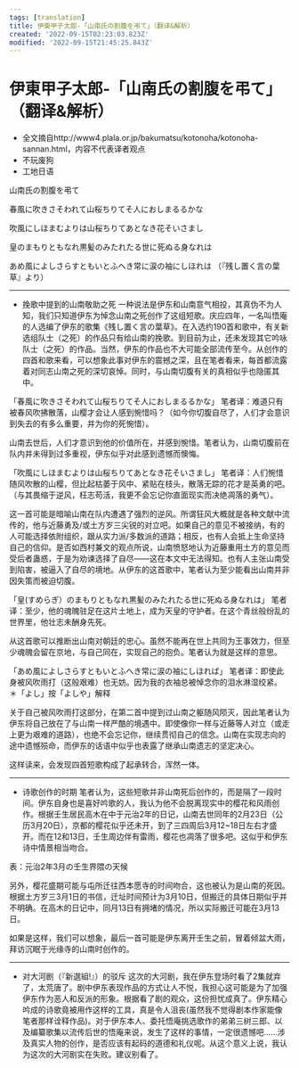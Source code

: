 ```yaml
---
tags: [translation]
title: 伊東甲子太郎-「山南氏の割腹を弔て」（翻译&解析）
created: '2022-09-15T02:23:03.823Z'
modified: '2022-09-15T21:45:25.843Z'
---
```


# 伊東甲子太郎-「山南氏の割腹を弔て」（翻译&解析）

- 全文摘自http://www4.plala.or.jp/bakumatsu/kotonoha/kotonoha-sannan.html，内容不代表译者观点
- 不玩废狗
- 工地日语

山南氏の割腹を弔て

春風に吹きさそわれて山桜ちりてそ人におしまるるかな

吹風にしほまむよりは山桜ちりてあとなき花そいさまし

皇のまもりともなれ黒髪のみたれたる世に死ぬる身なれは

あめ風によしさらすともいとふへき常に涙の袖にしほれは
（『残し置く言の葉草』より）
***
- 挽歌中提到的山南敬助之死
一种说法是伊东和山南意气相投，其真伪不为人知，我们只知道伊东为悼念山南之死创作了这组短歌。庆应四年，一名叫悟庵的人选编了伊东的歌集《残し置く言の葉草》。在入选约190首和歌中，有关新选组队士（之死）的作品只有给山南的挽歌。到目前为止，还未发现其它吟咏队士（之死）的作品。当然，伊东的作品也不大可能全部流传至今。从创作的四首和歌来看，可以想象此事对伊东的震撼之深，且在笔者看来，每首都流露着对同志山南之死的深切哀悼。同时，与山南切腹有关的真相似乎也隐匿其中。


「春風に吹きさそわれて山桜ちりてそ人におしまるるかな」
笔者译：难道只有被春风吹拂散落，山樱才会让人感到惋惜吗？（如今你切腹自尽了，人们才会意识到失去的有多么重要，并为你的死惋惜）。

山南去世后，人们才意识到他的价值所在，并感到惋惜。笔者认为，山南切腹前在队内并未得到过多重视，伊东似乎对此感到遗憾而懊悔。

「吹風にしほまむよりは山桜ちりてあとなき花そいさまし」
笔者译：人们惋惜随风吹散的山樱，但比起枯萎于风中、紧贴在枝头，散落无踪的花才是英勇的吧。（与其畏缩于逆风，枉志苟活，我更不会忘记你直面现实而决绝凋落的勇气）。

这一首可能是暗喻山南在队内遭遇了强烈的逆风。所谓狂风大概就是各种文献中流传的，他与近藤勇及/或土方岁三尖锐的对立吧。如果自己的意见不被接纳，有的人可能选择依附组织，跟从实力派/多数派的道路；相反，也有人会抵上生命坚持自己的信仰。是否如西村兼文的观点所说，山南愤怒地认为近藤重用土方的意见而受后者蛊惑，于是为劝谏选择了自尽——这在本文中无法得知。也有人主张山南受到陷害，被逼入了自尽的境地。从伊东的这首歌中，笔者认为至少能看出山南并非因失策而被迫切腹。

「皇(すめらぎ）のまもりともなれ黒髪のみたれたる世に死ぬる身なれは」
笔者译：至少，他的魂魄驻足在这片土地上，成为天皇的守护者。在这个青丝般纷乱的世界里，他壮志未酬身先死。

从这首歌可以推断出山南对朝廷的忠心。虽然不能再在世上共同为王事效力，但至少魂魄会留在京地，与自己同在，实现自己的抱负。笔者认为就是这样的意思。

「あめ風によしさらすともいとふへき常に涙の袖にしほれば」
笔者译：即使此身被风吹雨打（这般艰难）也无妨。因为我的衣袖总被悼念你的泪水淋湿绞紧。
＊「よし」按「よしや」解释

关于自己被风吹雨打这部分，在第二首中提到过山南之躯随风陨灭，因此笔者认为伊东将自己放在了与山南一样严酷的境遇中。即使像你一样与近藤等人对立（或走上更为艰难的道路），也绝不会忘记你，继续贯彻自己的信念。山南在实现志向的途中遗憾殒命，而伊东的话语中似乎也表露了继承山南遗志的坚定决心。

这样读来，会发现四首短歌构成了起承转合，浑然一体。

***

- 诗歌创作的时期
笔者认为，这些短歌并非山南死后创作的，而是隔了一段时间。伊东自身也是喜好吟歌的人，我认为他不会脱离现实中的樱花和风雨创作。根据壬生居民高木在中于元治2年的日记，山南去世同年的2月23日（公历3月20日），京都的樱花似乎还未开，到了三四周后3月12~18日左右才盛开。而在12和13日，壬生周边伴有雷雨，樱花也凋落了很多吧。这似乎和伊东诗中情景相当吻合。

表：元治2年3月の壬生界隈の天候

另外，樱花盛期可能与屯所迁往西本愿寺的时间吻合，这也被认为是山南的死因。根据土方岁三3月1日的书信，迁址时间预计为3月10日，但搬迁的具体日期似乎并不明确。在高木的日记中，同月13日有拥堵的情况，所以实际搬迁可能在3月13日。

如果是这样，我们可以想象，最后一首可能是伊东离开壬生之前，冒着倾盆大雨，拜访沉眠于光缘寺的山南时创作的。

***
- 对大河剧（『新選組!』）的驳斥
这次的大河剧，我在伊东登场时看了2集就弃了，太荒唐了。剧中伊东表现作品的方式让人不悦，我担心这可能是为了加强伊东作为恶人和反派的形象。根据看了剧的观众，这份担忧成真了。伊东精心吟成的诗歌竟被用作这样的工具，真是令人沮丧(虽然我不觉得剧本作家能像笔者那样诠释作品)。对于伊东本人、委托悟庵挑选歌作的弟弟三树三郎、以及编纂歌集以流传后世的悟庵来说，发生了这样的事情，一定很遗憾吧……涉及真实人物的创作，是否应该有起码的道德和礼仪呢。从这个意义上说，我认为这次的大河剧实在失败。建议别看了。
